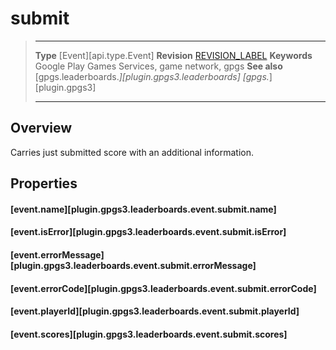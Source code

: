 # submit

> --------------------- ------------------------------------------------------------------------------------------
> __Type__              [Event][api.type.Event]
> __Revision__          [REVISION_LABEL](REVISION_URL)
> __Keywords__          Google Play Games Services, game network, gpgs
> __See also__          [gpgs.leaderboards.*][plugin.gpgs3.leaderboards]
>                       [gpgs.*][plugin.gpgs3]
> --------------------- ------------------------------------------------------------------------------------------

## Overview

Carries just submitted score with an additional information.

## Properties

#### [event.name][plugin.gpgs3.leaderboards.event.submit.name]

#### [event.isError][plugin.gpgs3.leaderboards.event.submit.isError]

#### [event.errorMessage][plugin.gpgs3.leaderboards.event.submit.errorMessage]

#### [event.errorCode][plugin.gpgs3.leaderboards.event.submit.errorCode]

#### [event.playerId][plugin.gpgs3.leaderboards.event.submit.playerId]

#### [event.scores][plugin.gpgs3.leaderboards.event.submit.scores]